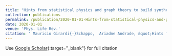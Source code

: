 ```yaml
---
title: "Hints from statistical physics and graph theory to build synthetic connectomes: Comment on ``What would a synthetic connectome look like?&apos;&apos; by I. Rabinowitch"
collection: publications
permalink: /publication/2020-01-01-Hints-from-statistical-physics-and-graph-theory-to-build-synthetic-connectomes-Comment-on-What-would-a-synthetic-connectome-look-like-by-I-Rabinowitch
date: 2020-01-01
venue: 'Phys. Life Rev.'
citation: ' Mauricio Girardi{-}Schappo,  Ariadne Andrade, &quot;Hints from statistical physics and graph theory to build synthetic connectomes: Comment on ``What would a synthetic connectome look like?&amp;apos;&amp;apos; by I. Rabinowitch.&quot; Phys. Life Rev., 2020.'
---
```

Use [Google Scholar](https://scholar.google.com/scholar?q=Hints+from+statistical+physics+and+graph+theory+to+build+synthetic+connectomes:+Comment+on+``What+would+a+synthetic+connectome+look+like?&#x27;&#x27;+by+I.+Rabinowitch){:target="_blank"} for full citation